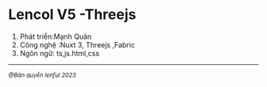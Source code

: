 
# Lencol V5 -Threejs
<ol>
    <li>Phát triển:Mạnh Quân</li>
    <li>Công nghệ :Nuxt 3, Threejs ,Fabric</li>
    <li>Ngôn ngữ: ts,js.html,css</li>
</ol>
<hr/>
<small><i>@Bản quyển lenful 2023</i></small>

